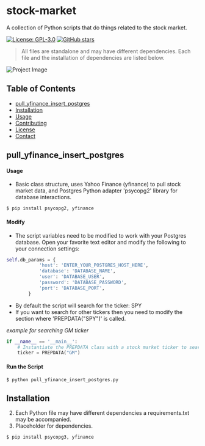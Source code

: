 # stock-market
A collection of Python scripts that do things related to the stock market.

[![License: GPL-3.0](https://img.shields.io/badge/License-GPL%20v3-blue.svg)](LICENSE)
[![GitHub stars](https://img.shields.io/github/stars/42u/stock-market.svg)](https://github.com/42U/stock-market)

> All files are standalone and may have different dependencies. Each file and the installation of dependencies are listed below.

![Project Image](imgz/stock-market.png)

## Table of Contents

- [pull_yfinance_insert_postgres](#pull_yfinance_insert_postgres)
- [Installation](#installation)
- [Usage](#usage)
- [Contributing](#contributing)
- [License](#license)
- [Contact](#contact)

## pull_yfinance_insert_postgres
#### Usage
- Basic class structure, uses Yahoo Finance (yfinance) to pull stock market data, and Postgres Python adapter 'psycopg2' library for database interactions.
```shell
$ pip install psycopg2, yfinance
```
#### Modify
- The script variables need to be modified to work with your Postgres database. Open your favorite text editor and modify the following to your connection settings:
```python
self.db_params = {
            'host': 'ENTER_YOUR_POSTGRES_HOST_HERE',
            'database': 'DATABASE_NAME',
            'user': 'DATABASE_USER',
            'password': 'DATABASE_PASSWORD',
            'port': 'DATABASE_PORT',
        }
```
- By default the script will search for the ticker: SPY
- If you want to search for other tickers then you need to modify the section where 'PREPDATA("SPY")' is called. 

*example for searching GM ticker*
```python
if __name__ == '__main__':
    # Instantiate the PREPDATA class with a stock market ticker to search for
    ticker = PREPDATA("GM")
```
#### Run the Script
```shell
$ python pull_yfinance_insert_postgres.py
```

## Installation

2. Each Python file may have different dependencies a requirements.txt may be accompanied.
3. Placeholder for dependencies.

```shell
$ pip install psycopg3, yfinance
